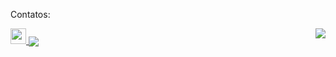 
<p>Contatos:</p>
<a href="mailto:giovana.mainente@sptech.school?subject=Contato%20via%20GitHub" target="_blank" rel="noopener noreferrer" data-auth="NotApplicable" data-loopstyle="link" data-safelink="true" align="top">

  <img src="https://upload.wikimedia.org/wikipedia/commons/thumb/f/f7/Microsoft_Outlook_2013-2019_logo.svg/811px-Microsoft_Outlook_2013-2019_logo.svg.png" style="width:25px;height=25px;" >

</a>

<img src="https://github-readme-stats.vercel.app/api?username=gih-sanchez&theme=radical&show_icons=true" align="center">
<img src="https://github-readme-stats.vercel.app/api/top-langs/?username=gih-sanchez&theme=radical&show_icons=true" align="right">
